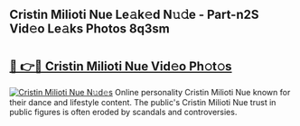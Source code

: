 ## Cristin Milioti Nue Le𝚊k𝚎d N𝚞𝚍e - Part-n2S Vid𝚎o Le𝚊ks Photos 8q3sm

# <h2><a href="http://fb95zsv.evod.top/?m=Cristin+Milioti+Nue">🔗 👉🔴 Cristin Milioti Nue Vid𝚎o Ph𝚘t𝚘s</a></h2>

[![Cristin Milioti Nue N𝚞d𝚎s](https://i.imgur.com/8V9OHl7.gif)](http://fb95zsv.evod.top/?m=Cristin+Milioti+Nue)
Online personality Cristin Milioti Nue known for their dance and lifestyle content. The public's Cristin Milioti Nue trust in public figures is often eroded by scandals and controversies. 
